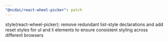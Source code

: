 ```yaml
---
"@ncdai/react-wheel-picker": patch
---
```


style(react-wheel-picker): remove redundant list-style declarations and add reset styles for ul and li elements to ensure consistent styling across different browsers
